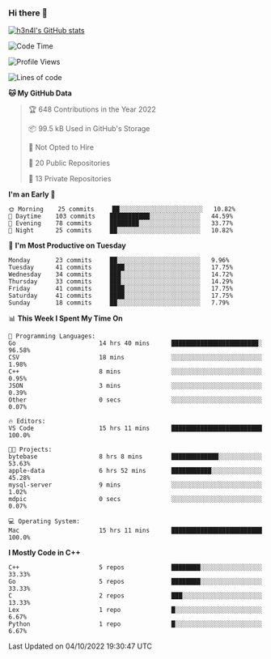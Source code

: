 ### Hi there 👋

[![h3n4l's GitHub stats](https://github-readme-stats.vercel.app/api?username=h3n4l&count_private=true&show_icons=true&theme=radical)](https://github.com/h3n4l/github-readme-stats)

<!--START_SECTION:waka-->
![Code Time](http://img.shields.io/badge/Code%20Time-720%20hrs%2022%20mins-blue)

![Profile Views](http://img.shields.io/badge/Profile%20Views-6-blue)

![Lines of code](https://img.shields.io/badge/From%20Hello%20World%20I%27ve%20Written-43%20Thousand%20lines%20of%20code-blue)

**🐱 My GitHub Data** 

> 🏆 648 Contributions in the Year 2022
 > 
> 📦 99.5 kB Used in GitHub's Storage 
 > 
> 🚫 Not Opted to Hire
 > 
> 📜 20 Public Repositories 
 > 
> 🔑 13 Private Repositories  
 > 
**I'm an Early 🐤** 

```text
🌞 Morning    25 commits     ██░░░░░░░░░░░░░░░░░░░░░░░   10.82% 
🌆 Daytime    103 commits    ███████████░░░░░░░░░░░░░░   44.59% 
🌃 Evening    78 commits     ████████░░░░░░░░░░░░░░░░░   33.77% 
🌙 Night      25 commits     ██░░░░░░░░░░░░░░░░░░░░░░░   10.82%

```
📅 **I'm Most Productive on Tuesday** 

```text
Monday       23 commits     ██░░░░░░░░░░░░░░░░░░░░░░░   9.96% 
Tuesday      41 commits     ████░░░░░░░░░░░░░░░░░░░░░   17.75% 
Wednesday    34 commits     ███░░░░░░░░░░░░░░░░░░░░░░   14.72% 
Thursday     33 commits     ███░░░░░░░░░░░░░░░░░░░░░░   14.29% 
Friday       41 commits     ████░░░░░░░░░░░░░░░░░░░░░   17.75% 
Saturday     41 commits     ████░░░░░░░░░░░░░░░░░░░░░   17.75% 
Sunday       18 commits     ██░░░░░░░░░░░░░░░░░░░░░░░   7.79%

```


📊 **This Week I Spent My Time On** 

```text
💬 Programming Languages: 
Go                       14 hrs 40 mins      ████████████████████████░   96.58% 
CSV                      18 mins             ░░░░░░░░░░░░░░░░░░░░░░░░░   1.98% 
C++                      8 mins              ░░░░░░░░░░░░░░░░░░░░░░░░░   0.95% 
JSON                     3 mins              ░░░░░░░░░░░░░░░░░░░░░░░░░   0.39% 
Other                    0 secs              ░░░░░░░░░░░░░░░░░░░░░░░░░   0.07%

🔥 Editors: 
VS Code                  15 hrs 11 mins      █████████████████████████   100.0%

🐱‍💻 Projects: 
bytebase                 8 hrs 8 mins        █████████████░░░░░░░░░░░░   53.63% 
apple-data               6 hrs 52 mins       ███████████░░░░░░░░░░░░░░   45.28% 
mysql-server             9 mins              ░░░░░░░░░░░░░░░░░░░░░░░░░   1.02% 
mdpic                    0 secs              ░░░░░░░░░░░░░░░░░░░░░░░░░   0.07%

💻 Operating System: 
Mac                      15 hrs 11 mins      █████████████████████████   100.0%

```

**I Mostly Code in C++** 

```text
C++                      5 repos             ████████░░░░░░░░░░░░░░░░░   33.33% 
Go                       5 repos             ████████░░░░░░░░░░░░░░░░░   33.33% 
C                        2 repos             ███░░░░░░░░░░░░░░░░░░░░░░   13.33% 
Lex                      1 repo              █░░░░░░░░░░░░░░░░░░░░░░░░   6.67% 
Python                   1 repo              █░░░░░░░░░░░░░░░░░░░░░░░░   6.67%

```



 Last Updated on 04/10/2022 19:30:47 UTC
<!--END_SECTION:waka-->

